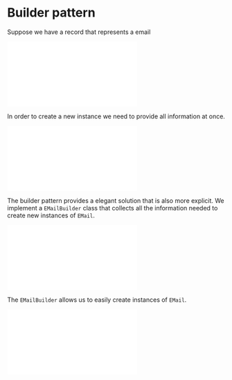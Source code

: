 # Builder pattern

Suppose we have a record that represents a email

![EMail.java](EMail.java "EMail")

In order to create a new instance we need to provide all information at once.

![EMailTest.java](EMailTest.java "EMailTest")

The builder pattern provides a elegant solution that is also more explicit. We
implement a `EMailBuilder` class that collects all the information needed to 
create new instances of `EMail`.

![EMailBuilder.java](EMailBuilder.java "EMailBuilder")

The `EMailBuilder` allows us to easily create instances of `EMail`.

![EMailBuilderTest.java](EMailBuilderTest.java "EMailBuilderTest")